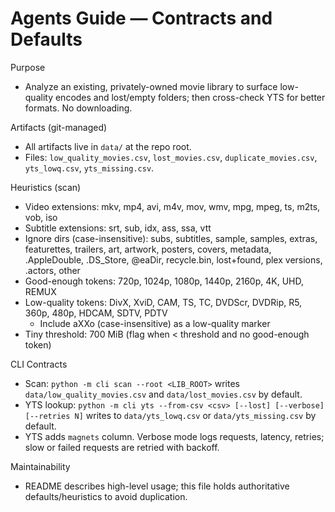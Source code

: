 # Agents Guide — Contracts and Defaults

Purpose
- Analyze an existing, privately-owned movie library to surface low-quality encodes and lost/empty folders; then cross-check YTS for better formats. No downloading.

Artifacts (git-managed)
- All artifacts live in `data/` at the repo root.
- Files: `low_quality_movies.csv`, `lost_movies.csv`, `duplicate_movies.csv`, `yts_lowq.csv`, `yts_missing.csv`.

Heuristics (scan)
- Video extensions: mkv, mp4, avi, m4v, mov, wmv, mpg, mpeg, ts, m2ts, vob, iso
- Subtitle extensions: srt, sub, idx, ass, ssa, vtt
- Ignore dirs (case-insensitive): subs, subtitles, sample, samples, extras, featurettes, trailers, art, artwork, posters, covers, metadata, .AppleDouble, .DS_Store, @eaDir, recycle.bin, lost+found, plex versions, .actors, other
- Good-enough tokens: 720p, 1024p, 1080p, 1440p, 2160p, 4K, UHD, REMUX
- Low-quality tokens: DivX, XviD, CAM, TS, TC, DVDScr, DVDRip, R5, 360p, 480p, HDCAM, SDTV, PDTV
  - Include aXXo (case-insensitive) as a low-quality marker
- Tiny threshold: 700 MiB (flag when < threshold and no good-enough token)

CLI Contracts
- Scan: `python -m cli scan --root <LIB_ROOT>` writes `data/low_quality_movies.csv` and `data/lost_movies.csv` by default.
- YTS lookup: `python -m cli yts --from-csv <csv> [--lost] [--verbose] [--retries N]` writes to `data/yts_lowq.csv` or `data/yts_missing.csv` by default.
- YTS adds `magnets` column. Verbose mode logs requests, latency, retries; slow or failed requests are retried with backoff.

Maintainability
- README describes high-level usage; this file holds authoritative defaults/heuristics to avoid duplication.
